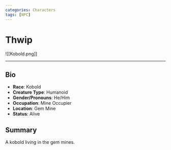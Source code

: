 ```yaml
---
categories: Characters
tags: [NPC]
---
```

# Thwip

![[Kobold.png]]

---

## Bio
- **Race**: Kobold
- **Creature Type**: Humanoid
- **Gender/Pronouns**:  He/Him
- **Occupation**: Mine Occupier
- **Location**: Gem Mine
- **Status**: Alive

## Summary
A kobold living in the gem mines.